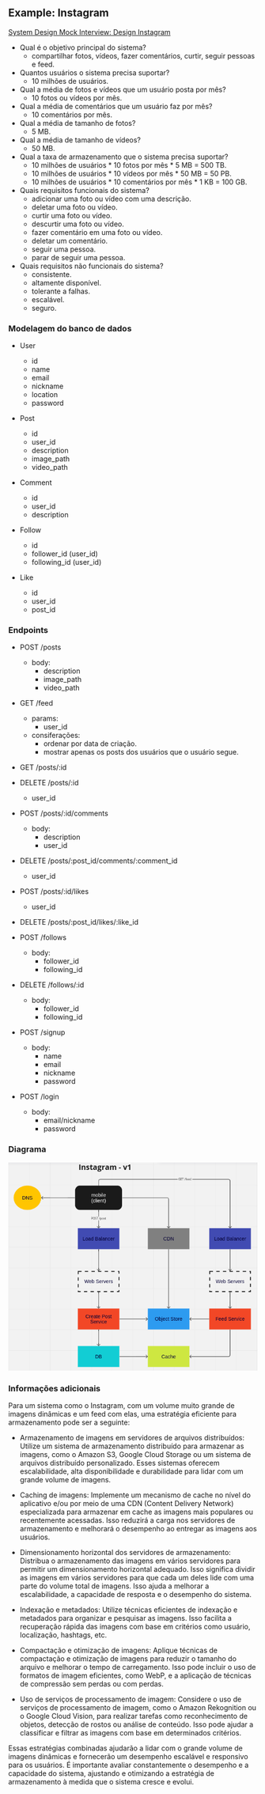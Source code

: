 ## Example: Instagram

[System Design Mock Interview: Design Instagram](https://www.youtube.com/watch?v=VJpfO6KdyWE)

- Qual é o objetivo principal do sistema?
  - compartilhar fotos, vídeos, fazer comentários, curtir, seguir pessoas e feed.
- Quantos usuários o sistema precisa suportar?
  - 10 milhões de usuários.
- Qual a média de fotos e vídeos que um usuário posta por mês?
  - 10 fotos ou vídeos por mês.
- Qual a média de comentários que um usuário faz por mês?
  - 10 comentários por mês.
- Qual a média de tamanho de fotos?
  - 5 MB.
- Qual a média de tamanho de vídeos?
  - 50 MB.
- Qual a taxa de armazenamento que o sistema precisa suportar?
  - 10 milhões de usuários * 10 fotos por mês * 5 MB = 500 TB.
  - 10 milhões de usuários * 10 vídeos por mês * 50 MB = 50 PB.
  - 10 milhões de usuários * 10 comentários por mês * 1 KB = 100 GB.  
- Quais requisitos funcionais do sistema?
  - adicionar uma foto ou vídeo com uma descrição.
  - deletar uma foto ou vídeo.
  - curtir uma foto ou vídeo.
  - descurtir uma foto ou vídeo.
  - fazer comentário em uma foto ou vídeo.
  - deletar um comentário.
  - seguir uma pessoa.
  - parar de seguir uma pessoa.
- Quais requisitos não funcionais do sistema?
  - consistente.
  - altamente disponível.
  - tolerante a falhas.
  - escalável.
  - seguro.

### Modelagem do banco de dados

- User
  - id
  - name
  - email
  - nickname
  - location
  - password

- Post
  - id
  - user_id
  - description
  - image_path
  - video_path

- Comment
  - id
  - user_id
  - description

- Follow
  - id
  - follower_id (user_id)
  - following_id (user_id)

- Like
  - id
  - user_id
  - post_id
   
### Endpoints

- POST /posts
  - body:
    - description
    - image_path
    - video_path

- GET /feed
  - params:
    - user_id
  - consiferações: 
    - ordenar por data de criação.
    - mostrar apenas os posts dos usuários que o usuário segue.

- GET /posts/:id

- DELETE /posts/:id
  - user_id

- POST /posts/:id/comments
  - body:
    - description
    - user_id

- DELETE /posts/:post_id/comments/:comment_id
  - user_id

- POST /posts/:id/likes
  - user_id

- DELETE /posts/:post_id/likes/:like_id

- POST /follows
  - body:
    - follower_id
    - following_id

- DELETE /follows/:id
  - body:
    - follower_id
    - following_id

- POST /signup
  - body:
    - name
    - email
    - nickname
    - password

- POST /login
  - body:
    - email/nickname
    - password 


### Diagrama

![Instagram - v1](../images/instagram-v1.png)

### Informações adicionais

Para um sistema como o Instagram, com um volume muito grande de imagens dinâmicas e um feed com elas, uma estratégia eficiente para armazenamento pode ser a seguinte:

  - Armazenamento de imagens em servidores de arquivos distribuídos: Utilize um sistema de armazenamento distribuído para armazenar as imagens, como o Amazon S3, Google Cloud Storage ou um sistema de arquivos distribuído personalizado. Esses sistemas oferecem escalabilidade, alta disponibilidade e durabilidade para lidar com um grande volume de imagens.

  - Caching de imagens: Implemente um mecanismo de cache no nível do aplicativo e/ou por meio de uma CDN (Content Delivery Network) especializada para armazenar em cache as imagens mais populares ou recentemente acessadas. Isso reduzirá a carga nos servidores de armazenamento e melhorará o desempenho ao entregar as imagens aos usuários.

  - Dimensionamento horizontal dos servidores de armazenamento: Distribua o armazenamento das imagens em vários servidores para permitir um dimensionamento horizontal adequado. Isso significa dividir as imagens em vários servidores para que cada um deles lide com uma parte do volume total de imagens. Isso ajuda a melhorar a escalabilidade, a capacidade de resposta e o desempenho do sistema.

  - Indexação e metadados: Utilize técnicas eficientes de indexação e metadados para organizar e pesquisar as imagens. Isso facilita a recuperação rápida das imagens com base em critérios como usuário, localização, hashtags, etc.

  - Compactação e otimização de imagens: Aplique técnicas de compactação e otimização de imagens para reduzir o tamanho do arquivo e melhorar o tempo de carregamento. Isso pode incluir o uso de formatos de imagem eficientes, como WebP, e a aplicação de técnicas de compressão sem perdas ou com perdas.

  - Uso de serviços de processamento de imagem: Considere o uso de serviços de processamento de imagem, como o Amazon Rekognition ou o Google Cloud Vision, para realizar tarefas como reconhecimento de objetos, detecção de rostos ou análise de conteúdo. Isso pode ajudar a classificar e filtrar as imagens com base em determinados critérios.

Essas estratégias combinadas ajudarão a lidar com o grande volume de imagens dinâmicas e fornecerão um desempenho escalável e responsivo para os usuários. É importante avaliar constantemente o desempenho e a capacidade do sistema, ajustando e otimizando a estratégia de armazenamento à medida que o sistema cresce e evolui.